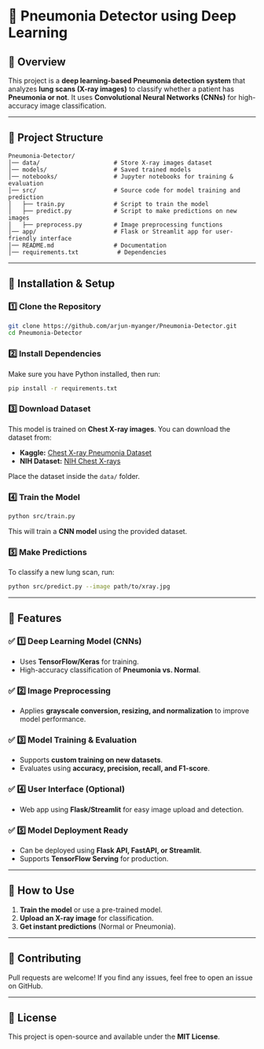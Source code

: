 # 🏥 Pneumonia Detector using Deep Learning

## 🚀 Overview
This project is a **deep learning-based Pneumonia detection system** that analyzes **lung scans (X-ray images)** to classify whether a patient has **Pneumonia or not**. It uses **Convolutional Neural Networks (CNNs)** for high-accuracy image classification.

---

## 📂 Project Structure
```
Pneumonia-Detector/
│── data/                     # Store X-ray images dataset
│── models/                   # Saved trained models
│── notebooks/                # Jupyter notebooks for training & evaluation
│── src/                      # Source code for model training and prediction
│   ├── train.py              # Script to train the model
│   ├── predict.py            # Script to make predictions on new images
│   ├── preprocess.py         # Image preprocessing functions
│── app/                      # Flask or Streamlit app for user-friendly interface
│── README.md                 # Documentation
│── requirements.txt           # Dependencies
```

---

## 🔧 Installation & Setup
### 1️⃣ Clone the Repository
```sh
git clone https://github.com/arjun-myanger/Pneumonia-Detector.git
cd Pneumonia-Detector
```

### 2️⃣ Install Dependencies
Make sure you have Python installed, then run:
```sh
pip install -r requirements.txt
```

### 3️⃣ Download Dataset
This model is trained on **Chest X-ray images**. You can download the dataset from:
- **Kaggle:** [Chest X-ray Pneumonia Dataset](https://www.kaggle.com/paultimothymooney/chest-xray-pneumonia)
- **NIH Dataset:** [NIH Chest X-rays](https://nihcc.app.box.com/v/ChestXray-NIHCC)

Place the dataset inside the `data/` folder.

### 4️⃣ Train the Model
```sh
python src/train.py
```
This will train a **CNN model** using the provided dataset.

### 5️⃣ Make Predictions
To classify a new lung scan, run:
```sh
python src/predict.py --image path/to/xray.jpg
```

---

## 📑 Features
### ✅ 1️⃣ Deep Learning Model (CNNs)
- Uses **TensorFlow/Keras** for training.
- High-accuracy classification of **Pneumonia vs. Normal**.

### ✅ 2️⃣ Image Preprocessing
- Applies **grayscale conversion, resizing, and normalization** to improve model performance.

### ✅ 3️⃣ Model Training & Evaluation
- Supports **custom training on new datasets**.
- Evaluates using **accuracy, precision, recall, and F1-score**.

### ✅ 4️⃣ User Interface (Optional)
- Web app using **Flask/Streamlit** for easy image upload and detection.

### ✅ 5️⃣ Model Deployment Ready
- Can be deployed using **Flask API, FastAPI, or Streamlit**.
- Supports **TensorFlow Serving** for production.

---

## 🎯 How to Use
1. **Train the model** or use a pre-trained model.
2. **Upload an X-ray image** for classification.
3. **Get instant predictions** (Normal or Pneumonia).

---

## 📌 Contributing
Pull requests are welcome! If you find any issues, feel free to open an issue on GitHub.

---

## 📜 License
This project is open-source and available under the **MIT License**.

